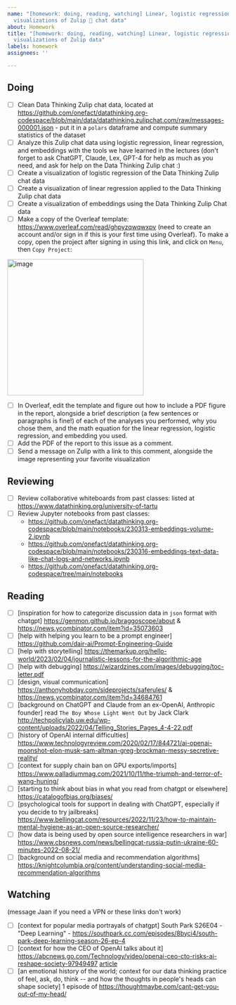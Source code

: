 ```yaml
---
name: "[homework: doing, reading, watching] Linear, logistic regressions and embedding
  visualizations of Zulip 💬 chat data"
about: Homework
title: "[homework: doing, reading, watching] Linear, logistic regressions and embedding
  visualizations of Zulip data"
labels: homework
assignees: ''

---
```


## Doing
- [ ] Clean Data Thinking Zulip chat data, located at https://github.com/onefact/datathinking.org-codespace/blob/main/data/datathinking.zulipchat.com/raw/messages-000001.json - put it in a `polars` dataframe and compute summary statistics of the dataset
- [ ] Analyze this Zulip chat data using logistic regression, linear regression, and embeddings with the tools we have learned in the lectures (don't forget to ask ChatGPT, Claude, Lex, GPT-4 for help as much as you need, and ask for help on the Data Thinking Zulip chat :)
- [ ] Create a visualization of logistic regression of the Data Thinking Zulip chat data
- [ ] Create a visualization of linear regression applied to the Data Thinking Zulip chat data 
- [ ] Create a visualization of embeddings using the Data Thinking Zulip Chat data
- [ ] Make a copy of the Overleaf template: https://www.overleaf.com/read/ghpyzqwqwxpv (need to create an account and/or sign in if this is your first time using Overleaf). To make a copy, open the project after signing in using this link, and click on `Menu`, then `Copy Project`:
<img width="310" alt="image" src="https://user-images.githubusercontent.com/5317244/226241154-a96f364e-6892-4229-b363-3a507b5dc2f2.png">

- [ ] In Overleaf, edit the template and figure out how to include a PDF figure in the report, alongside a brief description (a few sentences or paragraphs is fine!) of each of the analyses you performed, why you chose them, and the math equation for the linear regression, logistic regression, and embedding you used.
- [ ] Add the PDF of the report to this issue as a comment.
- [ ] Send a message on Zulip with a link to this comment, alongside the image representing your favorite visualization

## Reviewing
- [ ] Review collaborative whiteboards from past classes: listed at https://www.datathinking.org/university-of-tartu
- [ ] Review Jupyter notebooks from past classes: 
    - https://github.com/onefact/datathinking.org-codespace/blob/main/notebooks/230313-embeddings-volume-2.ipynb
    - https://github.com/onefact/datathinking.org-codespace/blob/main/notebooks/230316-embeddings-text-data-like-chat-logs-and-networks.ipynb
    - https://github.com/onefact/datathinking.org-codespace/tree/main/notebooks

## Reading
- [ ] [inspiration for how to categorize discussion data in `json` format with chatgpt] https://genmon.github.io/braggoscope/about & https://news.ycombinator.com/item?id=35073603
- [ ] [help with helping you learn to be a prompt engineer] https://github.com/dair-ai/Prompt-Engineering-Guide
- [ ] [help with storytelling] https://themarkup.org/hello-world/2023/02/04/journalistic-lessons-for-the-algorithmic-age
- [ ] [help with debugging] https://wizardzines.com/images/debugging/toc-letter.pdf
- [ ] [design, visual communication] https://anthonyhobday.com/sideprojects/saferules/ & https://news.ycombinator.com/item?id=34684761
- [ ] [background on ChatGPT and Claude from an ex-OpenAI, Anthropic founder] read `The Boy Whose Light Went Out` by Jack Clark http://techpolicylab.uw.edu/wp-content/uploads/2022/04/Telling_Stories_Pages_4-4-22.pdf 
- [ ] [history of OpenAI internal difficulties] https://www.technologyreview.com/2020/02/17/844721/ai-openai-moonshot-elon-musk-sam-altman-greg-brockman-messy-secretive-reality/
- [ ] [context for supply chain ban on GPU exports/imports] https://www.palladiummag.com/2021/10/11/the-triumph-and-terror-of-wang-huning/
- [ ] [starting to think about bias in what you read from chatgpt or elsewhere] https://catalogofbias.org/biases/
- [ ] [psychological tools for support in dealing with ChatGPT, especially if you decide to try jailbreaks] https://www.bellingcat.com/resources/2022/11/23/how-to-maintain-mental-hygiene-as-an-open-source-researcher/
- [ ] [how data is being used by open source intelligence researchers in war] https://www.cbsnews.com/news/bellingcat-russia-putin-ukraine-60-minutes-2022-08-21/
- [ ] [background on social media and recommendation algorithms] https://knightcolumbia.org/content/understanding-social-media-recommendation-algorithms

## Watching
(message Jaan if you need a VPN or these links don't work)
- [ ] [context for popular media portrayals of chatgpt] South Park S26E04 - "Deep Learning" - https://southpark.cc.com/episodes/8byci4/south-park-deep-learning-season-26-ep-4 
- [ ] [context for how the CEO of OpenAI talks about it] https://abcnews.go.com/Technology/video/openai-ceo-cto-risks-ai-reshape-society-97949497 [article](https://abcnews.go.com/Technology/openai-ceo-sam-altman-ai-reshape-society-acknowledges/story?id=97897122)
- [ ] [an emotional history of the world; context for our data thinking practice of feel, ask, do, think -- and how the thoughts in people's heads can shape society] 1 episode of https://thoughtmaybe.com/cant-get-you-out-of-my-head/
